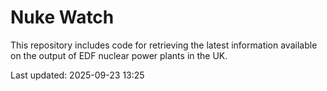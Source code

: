 # Nuke Watch

This repository includes code for retrieving the latest information available on the output of EDF nuclear power plants in the UK.

Last updated: 2025-09-23 13:25